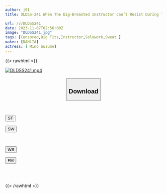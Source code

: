 ```yaml
---
author: j91
title: DLDSS-241 When The Big-Breasted Instructor Can’t Resist During The Lesson And Allows Her Body, Her Sexual Desire Is Awakened And Sweaty Sex Behind Closed Doors Suzume Mino

url: /v/DLDSS241
date: 2023-11-07T02:56:00Z
image: "DLDSS241.jpg"
tags: [Censored,Big Tits,Instructor,Solowork,Sweat ]
maker: [DAHLIA]
actress: [ Mino Suzume]
---
```



{{< rawhtml >}}

<div class="video" data-videoid="kLMVb3lvblcOL7Y">
    <a href="javascript:;">
        <img src="https://my.j91.asia/v/DLDSS241/DLDSS241.jpg" width="WIDTH" height="HEIGHT" alt="DLDSS241.mp4" loading="lazy">
    </a>
</div>

<script type="text/javascript" src="https://j91.asia/asset/on-demand-st.js"></script>

<br>
  <link rel="stylesheet" href="https://j91.asia/asset/bs5.css">
  
  <center>
  <button class="btn btn-primary" type="button" data-bs-toggle="collapse" data-bs-target=".multi-collapse" aria-expanded="false" aria-controls="multiCollapseExample1 multiCollapseExample2"><h2>Download</h2></button></center>
</p>
<div class="row">
  <div class="col">
    <div class="collapse multi-collapse" id="multiCollapseExample1">
      <div class="card card-body">
	      	      <br>
<div class="buttons">  
<p><a href="https://streamtape.to/v/kLMVb3lvblcOL7Y" target="_blank"><button class="btn-hover color-3"><i class="fa fa-download"></i> ST</button></a></p>
<p><a href="https://sfastwish.com/7lrwbnf7ng24" target="_blank"><button class="btn-hover color-2"><i class="fa fa-download"></i> SW</button></a></p></div>
    </div>
  </div>
</div>
  <div class="col">
    <div class="collapse multi-collapse" id="multiCollapseExample2">
      <div class="card card-body">
	      <br>
<div class="buttons">
<p><a href="https://wolfstream.tv/bfu4klwjstis" target="_blank"><button class="btn-hover color-9"><i class="fa fa-download"></i> WS</button></a></p>
<p><a href="https://filemoon.sx/d/g1u35a918dv2" target="_blank"><button class="btn-hover color-8"><i class="fa fa-download"></i> FM</button></a></p></div>
<br><br>
      </div>
    </div>
  </div>
</div>

{{< /rawhtml >}}
